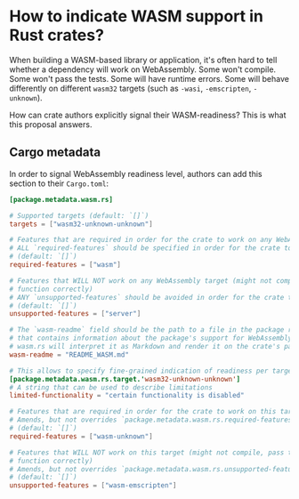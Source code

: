 # How to indicate WASM support in Rust crates?

When building a WASM-based library or application, it's often hard to tell whether a dependency will work on WebAssembly. Some won't compile. Some won't pass the tests. Some will have runtime errors. Some will behave differently on different `wasm32` targets (such as `-wasi`, `-emscripten`, `-unknown`).

How can crate authors explicitly signal their WASM-readiness? This is what this proposal answers.

## Cargo metadata

In order to signal WebAssembly readiness level, authors can add this section to their `Cargo.toml`:

```toml
[package.metadata.wasm.rs]

# Supported targets (default: `[]`)
targets = ["wasm32-unknown-unknown"]

# Features that are required in order for the crate to work on any WebAssembly target
# ALL `required-features` should be specified in order for the crate to work on all WebAssembly targets (AND condition)
# (default: `[]`)
required-features = ["wasm"]

# Features that WILL NOT work on any WebAssembly target (might not compile, pass tests or
# function correctly)
# ANY `unsupported-features` should be avoided in order for the crate to work properly on all WebAssembly targets (OR condition)
# (default: `[]`)
unsupported-features = ["server"]

# The `wasm-readme` field should be the path to a file in the package root (relative to this Cargo.toml) ,
# that contains information about the package's support for WebAssembly, such as limitations and behavioral differences. 
# wasm.rs will interpret it as Markdown and render it on the crate's page.
wasm-readme = "README_WASM.md"

# This allows to specify fine-grained indication of readiness per target
[package.metadata.wasm.rs.target.'wasm32-unknown-unknown']
# A string that can be used to describe limitations
limited-functionality = "certain functionality is disabled"

# Features that are required in order for the crate to work on this target
# Amends, but not overrides `package.metadata.wasm.rs.required-features`
# (default: `[]`)
required-features = ["wasm-unknown"]

# Features that WILL NOT work on this target (might not compile, pass tests or
# function correctly)
# Amends, but not overrides `package.metadata.wasm.rs.unsupported-features`
# (default: `[]`)
unsupported-features = ["wasm-emscripten"]
```
